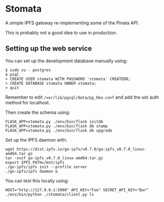 Stomata
=======

A simple IPFS gateway re-implementing some of the Pinata API.

This is probably not a good idea to use in production.

Setting up the web service
--------------------------

You can set up the development database manually using:

    $ sudo su - postgres
    $ psql
    > CREATE USER stomata WITH PASSWORD 'stomata' CREATEDB;
    > CREATE DATABASE stomata OWNER stomata;
    > quit

Remember to edit `/var/lib/pgsql/data/pg_hba.conf` and add the `md5` auth
method for localhost.

Then create the schema using:

    FLASK_APP=stomata.py ./env/bin/flask initdb
    FLASK_APP=stomata.py ./env/bin/flask db stamp
    FLASK_APP=stomata.py ./env/bin/flask db upgrade

Set up the IPFS daemon with:

    wget https://dist.ipfs.io/go-ipfs/v0.7.0/go-ipfs_v0.7.0_linux-amd64.tar.gz
    tar -xvzf go-ipfs_v0.7.0_linux-amd64.tar.gz
    export IPFS_PATH=/mnt/ipfs
    ./go-ipfs/ipfs init --profile server
    ./go-ipfs/ipfs daemon &

You can test this locally using:

    HOST="http://127.0.0.1:5000" API_KEY="Foo" SECRET_API_KEY="Bar" ./env/bin/python ./stomata/client.py ls
